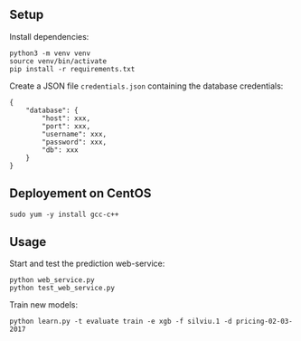 ## Setup

Install dependencies:

```
python3 -m venv venv
source venv/bin/activate
pip install -r requirements.txt
```

Create a JSON file `credentials.json` containing the database credentials:

```
{
    "database": {
        "host": xxx,
        "port": xxx,
        "username": xxx,
        "password": xxx,
        "db": xxx
    }
}
```

## Deployement on CentOS

```
sudo yum -y install gcc-c++
```

## Usage

Start and test the prediction web-service:

```
python web_service.py
python test_web_service.py
```

Train new models:

```
python learn.py -t evaluate train -e xgb -f silviu.1 -d pricing-02-03-2017
```
